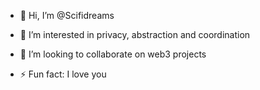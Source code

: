 - 👋 Hi, I’m @Scifidreams
- 👀 I’m interested in privacy,  abstraction and  coordination

- 💞️ I’m looking to collaborate on web3 projects

- ⚡ Fun fact: I love you 

